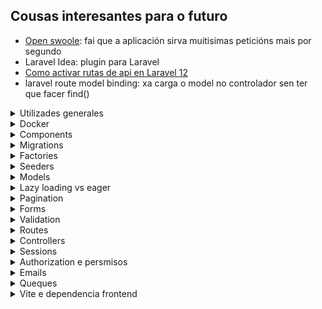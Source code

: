 ## Cousas interesantes para o futuro
* [Open swoole](https://www.youtube.com/watch?v=nGJOOS1Zd9Q&ab_channel=ThePrimeTime): fai que a aplicación sirva muitisimas peticións mais por segundo
* Laravel Idea: plugin para Laravel
* [Como activar rutas de api en Laravel 12](https://laracasts.com/discuss/channels/laravel/routesapiphp-removed-in-laravel-12-use-web-or-restore-it)
* laravel route model binding: xa carga o model no controlador sen ter que facer find()

<details>
<summary>Utilizades generales</summary>

# Utilidades generales
## Url completa da aplicación
Se queremos unha ruta da nosa aplicación coa url completa, para por exemplo un enlace
nun email, usaremos `url()`.

````php
url('/jobs/'.$job->id) //http://localhost:8000/jobs/204
````
Esto vai funcionar siempre, sustituindo localhost polo servidor no que estea a aplicacion
correndo.
</details>


<details>
<summary>Docker</summary>

# Docker
Me cago en dios para levantar esto.
* Esta usando php artisan serve para o servidor
  * Levantao ao levantar o docker porque llo puxen no Dockerfile

## Que facer todos os dias ao arrancar
1. Ir ao docker desktop e borrar os contenedores
2. Arrancalos e build
````shell
docker compose up -d --build
````

Igual tarda un pouco en arrancar a laravel_app, pero o final vai.

## Crear o proxecto de 0
1. Crear `docker-compose.yml`, con php e laravel, mysql e phpmyadmin:
````yaml
version: '3.8'

services:
  app:
    build:
      context: .
      dockerfile: Dockerfile
    container_name: laravel_app
    working_dir: /var/www
    volumes:
      - ./laravel-app:/var/www
    ports:
      - "8000:8000"
    depends_on:
      - mysql
    networks:
      - laravel

  mysql:
    image: mysql:8.0
    container_name: laravel_mysql
    restart: always
    environment:
      MYSQL_ROOT_PASSWORD: root
      MYSQL_DATABASE: laravel
      MYSQL_USER: laravel
      MYSQL_PASSWORD: secret
    ports:
      - "3306:3306"
    volumes:
      - db_data:/var/lib/mysql
    networks:
      - laravel

  phpmyadmin:
    image: phpmyadmin/phpmyadmin
    container_name: laravel_phpmyadmin
    environment:
      PMA_HOST: mysql
      MYSQL_ROOT_PASSWORD: root
    ports:
      - "8080:80"
    networks:
      - laravel

volumes:
  db_data:

networks:
  laravel:
````

2. Creamos a carpeta do proyecto laravel con:
````shell
docker run --rm -v [rutaAbsolutaDoDirectorioCoDockerCompose][/carpetaNovaProxectoLaravel]:/app composer create-project laravel/laravel .
````

3. DockerFile
````dockerfile
FROM php:8.2-cli

# Install system dependencies and extensions
RUN apt-get update && apt-get install -y \
    unzip \
    zip \
    git \
    curl \
    libzip-dev \
    && docker-php-ext-install zip pdo_mysql

# Install Composer
COPY --from=composer:latest /usr/bin/composer /usr/bin/composer

WORKDIR /var/www

# Start the Laravel dev server
CMD ["sh", "-c", "composer install && php artisan serve --host=0.0.0.0 --port=8000"]
````

4. Modificar o `.env` para poñer a conexion a bd
````dotenv
DB_CONNECTION=mysql
DB_HOST=mysql
DB_PORT=3306
DB_DATABASE=laravel
DB_USERNAME=laravel
DB_PASSWORD=secret
````

5. Facer a build e iniciar
````shell
docker-compose up --build -d
````
6. AH si e facer as migracións da bd pa ter usuarios sessions e asi:
````shell
docker exec -it laravel_app bash
cd /var/www
php artisan migrate
````
</details>


<details>
<summary>Components</summary>

# Components
Son a mellor forma de reutilizar codigo nas vistas, pequenos trozos de html
que se incluen en outras vistas, podendolle pasar datos.

## Como crealos e chamalos
Creanse en `resources/views/components` e chamanse dende outra vista facendo:
````html
<x-nomeFicheiroComponente ></x-x-nomeFicheiroComponente>
````

## Pasar datos
Hai tipos de datos que lle pasamos aos componentes
* Atributos: todos os atributos html que se queren añadir ao componente. Accedese a eles con `$attributes`
* Slots: os elementos que van ir dentro do componente. Podese acceder:
  * Mediante a variable `$slot`, que pilla todo o contido interior non nomeado
  * Named slots, ponselle un nome a ese contido
* Propiedades: sirven como os argumentos de unha función, son iguales aos atributos,
solo que no valor podeselle poñer logica de php.

#### Ejemplo:
O componente
````injectablephp
@props([
    'active' => false
])

<a
   class="{{ $active ? "bg-gray-900 text-white" : "text-gray-300 hover:bg-gray-700 hover:text-white"}} rounded-md px-3 py-2 text-sm font-medium"
   aria-current="{{ $active ? "true" : "false" }}"
    {{ $attributes }}
>
    {{ $slot }}
</a>
````
Usalo:
````injectablephp
<x-nav-link href="/" :active="request()->is('/')">Dashboard</x-nav-link>
````
</details>

<details>
<summary>Migrations</summary>

# Migracions
Son archivos para interactuar coa estructura da base de datos, tablas, columnas...
* Ubicanse en `database/migrations`

### Crear unha migración
1. Podese crear a man pero recomendase usar o comando:
````shell
php artisan make:migration
````
2. Crearanos o archivo con duas funcions, unha para facer a migración e outra para revertila en caso de ser necesario
   * Neste caso crea a tabla job_listing
````php
<?php

use Illuminate\Database\Migrations\Migration;
use Illuminate\Database\Schema\Blueprint;
use Illuminate\Support\Facades\Schema;

return new class extends Migration
{
    /**
     * Run the migrations.
     */
    public function up(): void
    {
        Schema::create('job_listing', function (Blueprint $table) {
            $table->id();
            $table->string('name')->unique();
            $table->float('salary');
            $table->timestamps();
        });
    }

    /**
     * Reverse the migrations.
     */
    public function down(): void
    {
        Schema::dropIfExists('job_listing');
    }
};
````

### Ejecutar migracions
Por muitas que creemos se non as ejecutamos non van facer nada, para ejecutalas:

#### Todas
````shell
php artisan migrate
````
#### Unha en concreto
````shell
php artisan migrate --path --path=database/migrations/2024_04_25_123456_create_jobs_table.php
````
#### Borrar todo e facer as migracions de 0
````shell
php artisan migrate:fresh
````
#### Facer rollback de migracions
Suponse que solo vai afectar as tablas afectadas polas últimas migracions (e borra datos)
````shell
php artisan migrate:rollback
````
Se solo queremos que afecte en concreto as tablas das `2 ultimas`:
````shell
php artisan migrate:rollback --step=2
```` 

</details>

<details>
<summary>Factories</summary>

# Factories
EXTENDER MAIS A INVESTIGACIÓN EN ESTO

Valen para crear instancias de objetos con datos falsos, moi utiles para
test sobretodo ou facer un seed da base de datos.

## Creación
1. Crear unha factory para o modelo Post
````shell
php artisan make:factory PostFactory --model=Post
````
2. Indicar os datos a generar:
````php
class PostFactory extends Factory
{
    /**
     * Define the model's default state.
     *
     * @return array<string, mixed>
     */
    public function definition(): array
    {
        return [
            'name' => fake()->title,
            'content' => fake()->sentence(),
            'user_id' => User::inRandomOrder()->first()?->id
        ];
    }
}
````

## Uso
Para por ejemplo crear na bd 50 Posts con datos falsos:
````php
Post::factory(50)->create();
````

</details>

<details>
<summary>Seeders</summary>

# Seeders
Gardanse en `database/seeders`.

Basicamente, son clases que nos sirven para poblar a base de datos. Podemos usar clases
genericas que poblen toda a base de datos(`DatabaseSeeder.php`), ou chamar a unha personalizada
que solo meta datos en certas tablas que nos digamos.

Esto combinado cos factories, fai que poblar a base de datos sexa unha chorrada, porque chamamos
aos factories das clases dentro do seeder e xa fan todo. Tamen podemos chamar a outros seeders.

## Seeders personalizados
Podemos crear seeders personalizados que solo metan datos en x tablas, xa sexa por manter
o codigo mais ordenado, para un test en concreto, modelo en concreto...

1. Facer a clase
````shell
php artisan make:seeder
````
2. Modificala, nesta por ejemplo chamase ao factory de Job e Employee
````php
class JobEmployeeSeeder extends Seeder
{
    /**
     * Run the database seeds.
     */
    public function run(): void
    {
        Employee::factory(30)->create();
        Job::factory(200)->create();
    }
}
````

4. Ahora podemos:
* Chamala dende outros seeders, por ejemplo dende `DatabaseSeeder.php`:
````php
class DatabaseSeeder extends Seeder
{
    /**
     * Seed the application's database.
     */
    public function run(): void
    {
        User::factory(10)->create();

        $this->call(JobEmployeeSeeder::class); //chamamos ao seeder
    }
}
````
* Usala directamente para facer ese seed:
````shell
php artisan db:seed --class=JobEmployeeSeeder
````

## Migracións con seed
Despois de facer unha migración, podemoslle indicar que faga o seed da base de datos.
Ej. migración fresh que fai seed despois de crear toda a estructura
````shell
php artisan migrate:fresh --seed
````
Tamen podemos facer a migración con un seeder en concreto:
````shell
php artisan migrate:fresh --seed --seeder=YourCustomSeeder

````


</details>

<details>
<summary>Models</summary>

# Models
Un modelo non é mais que unha clase que representa unha tabla da base
de datos. Podense establecer relacións entre modelos e facer consultas
sen escribir nada de sql, cousa que para facer CRUDs fai que se fagan
nunha patada.

## Creación
Para crear o modelo podemos usar o comando de artisan, e ademais indicamos
que tamen cree a migración e o factory correspondiente (`-mf`):
````shell
php artisan make:model -mf Proba
````

Exemplo de un modelo que:
* usa o trait de HasFactory para poder usar a factoria
* gardase na tabla `job_listing`
* ten 2 atributos que se poden asignar masivamente ('name','salary')
* ten unha relación `Job N:1 Employee `
````php
class Job extends Model
{
    use HasFactory;

    protected $table = 'job_listing';
    protected $fillable = [
        'name',
        'salary'
    ];

    public function employee(){
        return $this->belongsTo(Employee::class,'idEmployee');
    }
}
````

## Tabla
Para indicar un nombre de tabla distinto, indicase no modelo o atributo `table`.
````php
protected $table = 'job_listing';
````

## Atributos
### Fillable
Para indicar os atributos se poden asignar de forma masiva (usando `create`)
hai que indicalos no atributo `fillable`:
````php
protected $fillable = [
    'name',
    'salary'
];
````
De esta maneira, os atributos que non estean indicados en fillable non se gardarán
ao usar create.
Ej.:
````php
Job::create([
    'name' => 'Jorge',
    'salary' => 5000,
    'isAdmin' => true //este valor non se vai gardar
]);
````
### Guarded
Por outro lado, guarded fai todo o contrario que fillable. Permitiran gardarse todas
os atributos do modelo menos os indicados en guarded:
````php
protected $guarded = [];
````
Neste caso permitiran gardarse todos os atributos do modelo.

## Soft delete
Se queremos que o modelo non se borre realmente da bd ao facer `->delete()` senon que teña un campo
que indique a fecha na que se borrou:
1. Use `SoftDelete` no modelo.
````php
class Post extends Model
{
    use SoftDeletes;
````
2. Na migración da tabla, añadir un campo `->softDeletes()`:
````php
Schema::table('posts', function (Blueprint $table) {
    $table->softDeletes();
});
````

### Como funcionará
````php
$post->delete(); // Sets deleted_at timestamp
Post::all(); // Only where deleted_at IS NULL
Post::withTrashed()->get(); //Include soft-deleted records
Post::onlyTrashed()->get(); //Get only soft-deleted records
$post->restore(); //Restore a soft-deleted record
$post->forceDelete(); //Permanently delete
$post->trashed() //know if a post is softdeleted
````

### Soft delete en relacións
Para que nos dea unha relación que esta soft deleted, hai que indicalo con `withTrashed`:
````php
$user->posts()->withTrashed()->get();
````

Para facer soft deletes ou recuperar tamen das relacións `belongsToMany`:
````php
class User extends Model
{
    use SoftDeletes;

    protected static function booted()
    {
        static::deleting(function ($user) {
            if (! $user->isForceDeleting()) {
                $user->posts()->delete();
            }
        });

        static::restoring(function ($user) {
            $user->posts()->withTrashed()->restore();
        });
    }

    public function posts()
    {
        return $this->hasMany(Post::class);
    }
}
````

## casts()
Se queremos que o atributo sexa dunha forma no modelo pero distinta na bd indicamolo na funcion
`casts()`.

Por ejemplo temos un campo de texto que ten un json na bd, e queremos que cando estea no modelo
sea un array:
1. Na bd
````json
{"theme":"dark","notifications":true}
````
2. Migracion:
````php
Schema::table('users', function (Blueprint $table) {
    $table->json('settings')->nullable();
});
````
3. No modelo:
````php
protected function casts(): array
{
    return [
        'settings' => 'array',
    ];
}
````
4. Ahora podemos facer:
````php
$theme = $user->settings['theme'];
````

## Relacions
Para acceder aos datos dunha relación, crearemos funcions que se chamen igual
que o modelo ao que fai referencia a fk, e que devolverán unha objeto de relación.

Ao crear esta función, poderemos acceder a ela de duas maneiras:
* Property style access(`$job->employee`): que nos vai devolver o objeto Employee da 
relacion
* Method access(`$job->employee()`): vainos devolver o objeto de relación, no cal podemos
aplicar mais funcions de consulta.

### belongsTo (N:1)
Cando se usa na función de un modelo, indica que o modelo é o que ten a fk da relación.

Neste caso, un job terá un employee, e a función solo devolvera un objeto Employee.

````php
public function employee(){
    return $this->belongsTo(Employee::class,'idEmployee');
}
````
* `idEmployee`: indica o nome da fk na tabla jobs (opcional, necesario se indicamos
un nombre de columna non convencional como en este caso)

### hasMany (1:N)
O modelo que a usa NON ten a fk da relación. Vai devolver unha collection de
objetos da clase indicada.

Neste caso un Employee ten multiples Jobs (1:N).
````php
public function jobs(){
    return $this->hasMany(Job::class,'idEmployee');
}
````
* `idEmployee`: indica o nome da columna da tabla jobs que fai referencia a fk de
employes

### belongsToMany (N:N)
Relación na que ambas partes teñen multiples relacións entre elas, usando unha taboa
de relación.

Migración da taboa de relación:
````php
Schema::create('post_tag', function (Blueprint $table) {
    $table->id();
    $table->foreignIdFor(\App\Models\Post::class,'postId')->constrained()
        ->cascadeOnDelete();
    $table->foreignIdFor(\App\Models\Tag::class,'tagId')->constrained()
        ->cascadeOnDelete();
    $table->timestamps();
});
````

Exemplo do metodo dende Post:
````php
public function tags(){
    return $this->belongsToMany(Tag::class, 'post_tag', 'postId', 'tagId');
}
````
Todos estes parametros son necesarios solo se puxemos nomes fora do estantar
* `post_tag`: nome da taboa de relación
* `postId`: nome da columna da tabla de relación que fai referencia a fk do modelo
que no que se esta definindo a función (Post en este caso)
* `tagId`: nome da columna da tabla de relación que fai referencia a fk do modelo da
outra parte da relación (Tag en este caso)
</details>

<details>
<summary>Lazy loading vs eager</summary>

# Lazy loading vs eager
Son maneiras de cargar os datos das relacións no noso programa
* `lazy`(defecto): carganse os datos (faise outra query) solo cando se quere acceder a relación
* `eager`: carganse os datos tanto do modelo como das relacións indicadas todos xuntos

## Lazy
Se non se indica, as relacións cargaranse como lazy.
````php
$job->employee //farase unha query para coller a info da tag
````
## Eager
Cargaranse os datos das relacións indicadas xunto cos modelos:
````php
$jobs = Job::with('employee')->get();
foreach ($jobs as $job) {
    echo $job->employer->name; //non fai mais queries
}
````
Tamen se pode indicar de cargar a relación despois de facer a query:
````php
$jobs = Job::all();
$jobs->load('employer');
````
E se queremos cargar as nested relations tamen podemos, por ejemplo, de cada Employee
tamen cargar o address:
````php
$jobs = Job::with('employee.address')->get();
````

### Cargar todas as relacións
Podemos cargar todas as relacións sen indicar o nome de cada unha con:
````php
$employees = Employee::all()->withRelationshipAutoloading();
````
E se nin siquiera queremos poñer eso, senon que sea o defecto da nosa aplicación
(NON RECOMENDADO) en `AppServiceProvider`:
````php
public function boot(): void
{
    Model::automaticallyEagerLoadRelationships();
}
````


## n+1 query problem
É un problema que ocurre cando cargamos as relacións de maneira `lazy`, é dicir, que
non van estar dispoñibles os datos ata que queremos acceder a eles, momento no que
se fai unha query a bd para obtelos. De ahí o nome n+1, xa que facemos a query para
obter o objeto, e unha query para cada relación.

Ejemplo, por cada Employee, fai unha query para buscar os Job:
````php
$employees = Employee::all();
$employees->each(function ($e){
    $jobs = $e->jobs;
});
````

Para que esto non pase, usaremos o loading `eager`.

### Configurar para que lance error cando se faga lazy loading
En `AppServiceProvider`:
````php
public function boot(): void
{
    Model::preventLazyLoading();
}
````

</details>

<details>
<summary>Pagination</summary>

# Pagination
Se non queremos cargar todos os datos xuntos (recomendado) teremos que usar paginación,
que basicamente aplica un limit con un offset a query.

Ejemplo basico
1. Aplicar paginación na consulta, neste caso de 4 en catro:
````php
$jobs = Job::with('employee')->paginate(4);
````
2. Mostrar os botons para ir a siguiente pagina na vista:
````php
{{ $jobs->links() }}
````

## Formas de paginación
Hai basicamente 3 formas distintas de paginación:
* `paginate()`: a mais costosa en terminos de eficiencia, pero indica o numero de paginas
e podense mover entre as paginas.
* `simplePaginate()`: mais eficiente que paginate xa que non fai un count de todos os resultados.
Solo mostra os botons de atras e siguiente.
* `cursorPaginate()`: a mais eficiente, xa que usa cursores e non OFFSET. Usado en grandes
cantidades de datos que se teñen que actualizar frecuentemente.

❗ Diferencia importante cursorPaginate. En vez de pasar o numero de pagina por a url (`/posts?page=7`)
pasa un cursor(`/posts?cursor=eyJqb2JfbGlzdGluZy5pZCI6NCwiX3BvaW50c1RvTmV4dEl0ZW1zIjp0cnVlfQ`), que é o pointer en base64 ao ultimo item da pagina actual. Con esto, laravel
sabe dende que item seguir a siguiente pagina, ainda que se añadan mais items a tabla non vai
afectar, cousa que si pasa con paginate e simplePaginate, xa que usan offset.

### Paginate
É o mais lento, pero o mais completo en terminos de usabilidad. Mostra a cantidad de 
resultados e permite navegar mediante o  numero de pagina.
````php
$jobs = Job::with('employee')->paginate(4);
````
### SimplePaginate
Igual que paginate, pero mais eficiente, xa que non fai un count dos resultados.
Permite navegar con botons de atras e adiante.
````php
$jobs = Job::simplePaginate(2);
````

### CursorPaginate
A mais eficiente e robusta, perfecta para aplicacións con scroll infinito ou apis.
Como xa expliquei arriba, usa cursor en vez de offset.

⚠️Os datos da consulta deben de estar ordenador por un campo UNICO e indexado(id por ejemplo),
xa que senon non sabería dende que item seguir na siguiente pagina.

Puntos bos✔️:
* A mais rapida
* Robusta, a paginacion non cambia ainda que se inserten ou borren elementos da tabla.

Contras❌:
* Non se pode acceder a url facilmente, hai que pasar na resposta tanto o siguiente
como o anterior cursor.

Uso:
````php
$jobs = Job::cursorPaginate(2); //pagina de 2 en 2
````

#### Ejemplo de api
Devolve a resposta xunto co anterior e siguiente cursor (null se non hai mais).

Atención ao detalle de por que campos ordena, created_at e id. Non podería ordenar solo
por o campo created_at, xa que pode haber varios registros co mismo valor. Por eso
despois tamen ordena por o id, un campo unico e indexado.
````php
use App\Models\Post;
use Illuminate\Http\Request;

public function index(Request $request)
{
    $posts = Post::orderBy('created_at', 'desc')
                 ->orderBy('id', 'desc')
                 ->cursorPaginate(20);

    return response()->json([
        'data' => $posts->items(),
        'next_cursor' => $posts->nextCursor()?->encode(), // Nullable safe operator
        'prev_cursor' => $posts->previousCursor()?->encode(),
    ]);
}
````
Para entendelo en profundidad. Vamonos poñer no caso que estamos na pagina 3, e o ultimo
item ten o id `123` e fui creado `2025-04-30T10:00:00`:

1. Laravel creará o cursor en base64 a partir do json con estes dous datos:
````json
{
  "created_at": "2025-04-30T10:00:00",
  "id": 123
}
````
2. O que nos daría un cursor:
````php
eyJjcmVhdGVkX2F0IjoiMjAyNS0wNC0zMFQxMDowMDowMCIsImlkIjoxMjN9
````
3. Con ese cursor, ao pasar a pagina 4 fará a siguiente query:
````sql
SELECT * FROM posts
WHERE
    (created_at < '2025-04-30 10:00:00')
   OR (
        created_at = '2025-04-30 10:00:00'
        AND id < 123
    )
ORDER BY created_at DESC, id DESC
LIMIT 21;
````
O where pode parecer algo raro, xa que parece que o OR fai cortocircuito en sql, pero non,
ambas condicions son evaluadas. Ainda así, a logica é a misma, xa que se o created_at
é menor que a fecha do cursor, a segunda condición xa non vai importar, xa que a primeira
true, polo que a fila vaise incluir nos resultados.
Asi que: 
1. Comproba que a fecha sea mais antigua que a do cursor
2. SOLO IMPORTA SE A PRIMEIRA NON SE CUMPLE. Comproba que a fecha sexa igual que a do
cursor, pero o id sexa menor. De esta maneira se hai filas coa misma fecha, incluense
igualmente se o id é menor.

## Uso da paginación en vistas
É moi sencillo, simplemente na vista poñemos:
````php
<div>{{ $jobs->links() }}</div>
````

Laravel por defecto pensará que estamos usando tailwind, asi que se o estamos facendo
xa se vai ver ben de por si os enlaces. Se queremos modificar a forma na que se ven,
hai que facer cambios.

### Personalizar vista de paginación
Para personalizar como se ve a paginación, non podemos facelo directamente, xa que as
vistas de como se ve están en vendor, na carpeta de dependecias de composer, asi que
primeiro hai que facer unha copia da vista de paginación a nosa carpeta publica e 
despois moidicala.

1. Copiar as vistas de paginación:
````shell
php artisan vendor:publish
````
![que seleccionar](imagenesApuntes/img.png)
2. Se imos usar tailwind, podemos deixar solo `tailwind.blade.php` e borrar o resto,
xa que se despois cambiamos por ejemplo por boostrap e non temos as vistas en resources,
simplemente vai mirar na carpeta vendor por elas.
3. Modificamos a vista `tailwind.blade.php` (neste caso) e xa veremos os cambios.
4. (Opcional). Se queremos cambiar para que use por defecto a vista de boostrap5 por ejemplo,
modificaremos `AppServiceProvider`:
````php
public function boot(): void
{
    Paginator::useBootstrapFive();
}
````
</details>

<details>
<summary>Forms</summary>

# Forms
## CSRF
CSRF (Cross Site Request Forgery) é un tipo de ataque no que unha pagina maliciosa
fai un post dende o navegador de un usuario coa sesion iniciada na nosa pagina. 

Poñamos o caso no que un usuario inicia sesion no seu banco, crease a cookie de session non?
Ahora imaginate que entra nunha web maliciosa que fai un post para cambiar a contraseña a ese
mismo banco, de normal non podería xa que tería que iniciar sesion, pero ao existir a cookie
no navegador da victima a aplicación pensa que esta autenticado, e deixalle cambiar a cookie.

### @csfr
Solucionar esto en laravel é moi facil, dentro de cada formulario poremos `@csrf`:
````php
<form method="post" action="/jobs">
        @csrf
````

O que fai esto é crear un campo hidden con un token unico, o cal se enviará xunto co resto de
campos ao POST. Este token crease como atributo dentro da sesion do usuario, e se o token enviado no POST
non coincide laravel devolve un `419`;

</details>

<details>
<summary>Validation</summary>

# Validation
En laravel é moi simple validar formularios e mostrar os errores. Usaremos o metodo validate, ao cal lle 
pasaremos asociativo con atributo => validacions. Se a request non pasa a validación, laravel fai un redirect
back, facendo que:
* o old input sea flasheado na session
* teñamos os errores disponibles en `$errors`

Ejemplo de unha validación simple:
1. No controlador, usaremos `request()->validate` para validar os campos. 
   - Se todo valida, devolvenos un array asociativo co nome do campo e o valor do formulario.
   - Se falla, fai redirect back flasheando a old data na session e pasando os `$errors` a vista.

````php
Route::post('/jobs',function (){
    $validated = request()->validate([
        'name' => ['required', 'min:3'],
        'salary' => ['numeric']
    ]);

    Job::create($validated);

    return redirect('/');
});
````
2. Na vista, despois podemos usar a variable `$errors` directamente (esta sempre dispoñible) para mostrar os errores e 
`old()` para coller os datos antiguos da session.
````php
<div class="mt-10 grid grid-cols-1 gap-x-6 gap-y-8 sm:grid-cols-6">
    <div class="sm:col-span-4">
        <label for="name" class="block text-sm/6 font-medium text-gray-900">Job Name</label>
        <div class="mt-2">
            <div class="flex items-center rounded-md bg-white pl-3 outline-1 -outline-offset-1 outline-gray-300 focus-within:outline-2 focus-within:-outline-offset-2 focus-within:outline-indigo-600">
                <input type="text" value="{{ old('name') }}" name="name" id="name" class="block min-w-0 grow py-1.5 pr-3 pl-1 text-base text-gray-900 placeholder:text-gray-400 focus:outline-none sm:text-sm/6" placeholder="Plumber">
            </div>
        </div>
        @error('name')
            <x-error>{{ $message }}</x-error>
        @enderror
    </div>
</div>
````

## FormRequest personalizados
Podemos crear os nosos Request personalizados, os cales se lle pasarán como argumento ao controlador en vez de o Request
normal.

Con esto, a parte de moita mais reusabilida das reglas de validación, xa nin siquiera teremos que facer o validate dentro
do controlador, laravel faino automaticamente antes de que a request chegue a el:
````php
Route::post('/jobs', function (StoreJobRequest $request) { //se a validacion falla non se executa o controller
    Job::create($request->validated()); //collemos todos os parametros validados
    return redirect('/')->with('success', 'Job created!');
});
````

### Creación
Para crear un novo FormRequest:

1. Creamolo con artisan:
````shell
php artisan make:request StoreJobRequest
````
### Authorize
Donde se inclue a logica que indica que o usuario ten permiso para realizar esa acción ou non. No caso de devolver
false devolvería unha resposta con codigo:
* `403` Forbidden: se esta logueado pero non ten permisos. Ten sentido que por defecto sempre devolva esta e non un
401 Unauthorized(necesitas estar logueado) porque a ruta xa debería ter un middleware que checkeara que esta logueado
antes de chegar ao controlador e ejecutar o FormRequest

Se queremos, podemos cambiar o funcionamiento por defecto facendo Override de `failedAuthorization()`:
````php
protected function failedAuthorization()
{
    throw new AuthorizationException('Son un mensaje meu, tes que estar logueado!!', 401);
}
````

### Rules
Donde se indican as reglas de validación:
````php
public function rules(): array
{
    return [
        'name' => ["required","string","min:3","unique:job_listing,name"],
        "salary" => ["nullable","numeric"]
    ];
}
````
#### Validar custom objects ou arrays
````php
public function rules()
{
    return [
        'items' => 'required|array',
        'items.*.name' => 'required|string',
        'items.*.price' => 'required|numeric|min:0',
    ];
}
````

### PrepareForValidation
Se queremos cambiar os atributos antes de facer a validación, faremolo aquí:
````php
protected function prepareForValidation()
{
    $this->merge([
        'salary' => str_replace(',', '', $this->salary),
    ]);
}
````

## Ciclo de vida das validacions
Para entender ben as validacións, vou explicar ben o ciclo de vida, diferenciando tamen as validacións por api e por web,
as cales devolveran un json ou un redirect back cos errores respectivamente automaticamente gracias ao Handler.

1. Dentro do noso objeto request `StoreJobRequest` teremos as reglas de validación:
````php
class StoreJobRequest extends FormRequest
{
    public function rules()
    {
        return [
            'name' => ['required', 'min:3'],
            'salary' => ['nullable', 'numeric'],
        ];
    }

    public function authorize()
    {
        return true;
    }
}
````
2. Se as validacions fallan, laravel chama ao metodo `failedValidation()`, o cal lanza unha `ValidationException`.
   - podese sobreescribir o metodo failedValidation para cambiar o comportamento
3. Esta excepcion é recollida polo `Handler.php`, o cal comproba se a request espera un json para automaticamente
elegir se facer un redirect back ou mandar un json cos errores.
````php
if ($request->expectsJson()) {
    return $this->invalidJson($request, $exception);
} else {
    return redirect()->back()->withErrors(...)->withInput();
}
````
4. No caso de esperar un json, ejecutase o metodo `invalidJson()`:
````php
protected function invalidJson($request, ValidationException $exception)
{
    return response()->json([
        'message' => $exception->getMessage(),
        'errors' => $exception->errors(),
    ], $exception->status);
}
````

### Que nos permite este comportamento
Que esto funcione así, permitenos usar o mismo objeto Request tanto para a api como para web, tendo solo que escribir
as reglas de validación 1 vez, xestionando o tipo de resposta automaticamente.

`web.php`:
````php
Route::view('/jobs/create', 'jobs.create');
Route::post('/jobs', function (StoreJobRequest $request) {
    Job::create($request->validated());
    return redirect('/')->with('success', 'Job created!');
});
````
`api.php`:
````php
Route::post('/jobs', function (StoreJobRequest $request) {
    $job = Job::create($request->validated());
    return response()->json(['job' => $job], 201);
});
````

</details>

<details>
<summary>Routes</summary>

# Routes
Para ver todas as rutas da aplicación, sen incluir as de vendor:
````shell
php artisan route:list --except-vendor
````

## Route model binding
Se non queremos estar facendo `findOrFail` continuamente nos controladores, podemos facer que se cargue o modelo
automaticamente xa na definición da ruta.

````php
Route::get('/jobs/{job}/edit',function (Job $job){
    return view('jobs.edit',compact('job'));
});
````

Indicar que Laravel ejecuta antes o Model binding que o FormRequest para a validación. Guay!!

Se queremos que o campo polo que busque o modelo na bd non sexa o id, podemos:
1. Indicalo no parametro da ruta:
````php
Route::get('/jobs/{job:name}/edit',function (Job $job){
    return view('jobs.edit',compact('job'));
});
````
2. Indicalo no propio modelo, polo que aplicará a todas as rutas:
````php
public function getRouteKeyName()
{
    return 'name';
}
````

### Customizar o que pasa se non se encontra o resource
Usaremos a funcion missing para indicar que facer (se non queremos o por defecto error 404)
````php
Route::resource('photos', PhotoController::class)
    ->missing(function (Request $request) {
        return Redirect::route('photos.index');
    });
````

</details>


<details>
<summary>Controllers</summary>

# Controllers
Obviamente, non imos poñer toda a logica de cada ruta no arquivo de rutas, para eso creamos controladores,
con funcions que gestionan a logica das rutas.

Para crear un controlador:
````shell
php artisan make:controller
````

## Tipos
Poderemos crear varios tipos:
* **Empty**: crea un controlador vacio
* **Resource**: con todos os metodos necesarios para CRUD
* **Singleton**: igual que resource, pero non pasa o id do modelo a ruta.
* **API**: o mismo que resource, pero sin o `edit` e `create`
* **Invokable**: con un unico metodo `__invoke()`

Ao final solo cambian na cantidad de metodos e nos argumentos que se lle pasan a cada un.

### Empty controller
Creanse manualmente todos os metodos e chamase o controlador como se queira, a pelo:
````php
class JobController extends Controller
{
    public function search($name)
    {
        // Custom logic
    }
}
````
No router:
````php
Route::get('/jobs/search/{name}', [JobController::class, 'search']);
````

### Resource controller
Vai ter todos os metodos necesarios para facer CRUD:
````php
class ExampleController extends Controller
{
    public function index() {}       // GET /resource
    public function create() {}      // GET /resource/create
    public function store(Request $request) {} // POST /resource
    public function show($id) {}     // GET /resource/{id}
    public function edit($id) {}     // GET /resource/{id}/edit
    public function update(Request $request, $id) {} // PUT/PATCH /resource/{id}
    public function destroy($id) {}  // DELETE /resource/{id}
}
````
Ahora para usalo nas rutas, simplemente faremos:
````php
Route::resource('examples', ExampleController::class);
````
Esto vai crear todas as rutas automaticamente cos nomes estandar:

| Verb   | URI                      | Action           | Method      |
| ------ | ------------------------ | ---------------- | ----------- |
| GET    | /examples                | examples.index   | `index()`   |
| GET    | /examples/create         | examples.create  | `create()`  |
| POST   | /examples                | examples.store   | `store()`   |
| GET    | /examples/{example}      | examples.show    | `show()`    |
| GET    | /examples/{example}/edit | examples.edit    | `edit()`    |
| PUT    | /examples/{example}      | examples.update  | `update()`  |
| DELETE | /examples/{example}      | examples.destroy | `destroy()` |

### Excluir rutas
Se non queremos que se creen todas as rutas, podemos excluilas con:
````php
->only(['index']) //solo crea a ruta index
->except(['destroy']); //non crea a ruta da funcion destroy
````
### API controller
Funciona exactamente igual que ResourceController, pero sin os metodos e rutas `create` e `edit`, xa
que a api non os necesita.

Para usalo nas rutas:
````php
Route::apiResource('examples', ExampleApiController::class);
````

### Invokable
Se o controlador solo vai ter un metodo, chamaraselle `__invoke()`:
````php
class ExampleInvokableController extends Controller
{
    public function __invoke(Request $request) {}
}
````

Ahora nas rutas non lle hai que indicar o metodo a ejecutar, laravel xa ejecuta __invoke por defecto:
````php
Route::get('/example', ExampleInvokableController::class);
````

### Singleton
É igual que resources, pero non pasa o id do modelo a ruta, xa que solo pode haber unha ocurrencia.

Por poñer un ejemplo, un usuario ten un `perfil`, non ten sentido a ruta `perfiles/{id}`, tería que ser
directamente `/perfil`. Despois no controlador xa se pilla o perfil a partir do usuario autenticado.

Ejemplo de show:
````php
public function show()
{
    $job = Job::find(1);
    return view('jobs.show',compact('job'));
}
````

#### Uso en rutas
De normal solo se crearán as rutas `show`, `edit`, `update`. Se queremos que tamen se creen as de 
crear e borrar:
* `->creatable()`
* `->destroyable()`
````php
Route::singleton('perfil', PerfilController::class)
    ->creatable()
    ->destroyable();
````

Esto vai crear estas rutas:

| Verb   | URI            | Action         | Controller Method |
| ------ | -------------- | -------------- | ----------------- |
| GET    | /perfil        | perfil.show    | `show()`          |
| GET    | /perfil/create | perfil.create  | `create()`        |
| POST   | /perfil        | perfil.store   | `store()`         |
| GET    | /perfil/edit   | perfil.edit    | `edit()`          |
| DELETE | /perfil        | perfil.destroy | `destroy()`       |

---



</details>

<details>
<summary>Sessions</summary>

# Log in e Registration

Unha maneira xa out of the box de gestionar as sesion é con laravel Breeze.

## Crear usuarios e iniciar sesion
### Crear
````php
public function store(StoreRegistrationRequest $request){
    $user = User::create($request->validated());

    Auth::login($user);

    return redirect('/jobs');
}
````

### Facer login
````php
public function store(Request $request){
    $validated = $request->validate([
        'email' => ['required','email'],
        'password' => ['required']
    ]);

    //try to log in
    $loggedIn = Auth::attempt($validated);
        //back with errors
        if (!$loggedIn){
            throw ValidationException::withMessages([
                "email" => "Those credentials do not match"
            ]);
        }

    $request->session()->regenerate();

    //redirect to dashboard
    return redirect('/');
}
````

## Vistas
### Autenticado ou no
Para renderizar unha cousa ou outra según este ou no autenticado usamos `@guest` e `@auth`:
````php
@guest
    <x-nav-link href="/login" :active="request()->is('login')">Login</x-nav-link>
    <x-nav-link href="/register" :active="request()->is('register')">Register</x-nav-link>
@endguest()

@auth
    <form type="POST" action="/login">
        @csrf
        @method('DELETE')
        <x-form-button>Logout</x-form-button>
    </form>
@endauth()
````

</details>

<details>
<summary>Authorization e persmisos</summary>

# Authorization

Hai varias maneiras de facer autorización:
1. `Inline` authorization: dentro do controlador
2. `Gate`: basicamente funcions definidas con un nombre en `Gate` que devolven true ou false
3. `Middleware`: usar gate, pero a nivel de rutas, polo que xa non chega ao controlador se non a cumple
4. 


## Inline
Facelo directamente no controlador, facendo as comprobacions unha por unha:
````php
public function edit(Job $job)
{
    if (Auth::guest()){
        return redirect('/login');
    }

    if ($job->employee->user->isNot(Auth::user())){
        abort(403);
    }

    return view('jobs.edit',compact('job'));
}
````

## Gate
Crea funcions nomeadas que despois se usan con varias funcions:
* `authorize`: automaticamente fai un abort(403)
* `allows`: devolve true se ten permiso
* `denies`: devolve true se NON ten permiso
* `policies`: basicamente, xuntar as Gates nunha clase para cada Modelo

Indicar que o `User` será o usuario autenticado e é inyectado automaticamente por laravel. Se non esta
autenticado xa nin siquiera ejecuta a función.

````php
Gate::define('edit-job',function (User $user, Job $job){
    return $job->employee->user->is(Auth::user());
});

Gate::authorize('edit-job',$job);

return view('jobs.edit',compact('job'));
````

Esto non é moi util xa que a gate solo esta dispoñible no controlador na que a definamos, por eso se poden
definir no `AppServiceProvider` e estaran dispoñibles en toda a app. Para aplicacions moi pequenas esto pode
valer pero non é nada sostenible.

### Can e cannot
Podemos comprobar se o usuario pode realizar x Gate con `can() e cannot()`:
````php
Auth::user()->can('edit-job',$job)
Auth::user()->cannot('edit-job',$job)
````

Moit util en vistas, para incluir ou non cousas según permisos:
````php
@can('edit-job',$job)
    <div>
        <x-button href="/jobs/{{ $job->id }}/edit">Edit job</x-button>
    </div>
@endcan
````

## Middleware
Usaremos as gates creadas a nivel de ruta

### Can
Podemos chamar a can ao estar creando a ruta, pasandolle os modelos necesarios
````php
Route::get('/jobs/{job}/edit', [JobController::class, 'edit'])->name('jobs.edit')
    ->middleware('auth')
    ->can('edit-job','job'); //aplica a Gate pasandolle o job da ruta
````

## Policy
Para cada modelo, poderemos crear unha Policy, basicamente xuntando todas as Gates que usaremos
para limitar o acceso a ese modelo.

Creanse na carpeta `app/Policies`.

Se seguimos estandares(telo en `app/Policies` e que se chame `NomeModeloPolicy`),
Laravel automaticamente usará esa policy para ese modelo.

Se queremos que siga [outra nomenclatura](https://laravel.com/docs/12.x/authorization#policy-discovery).

### Creación
1. Para crear unha policy para Job:
````shell
php artisan make:policy
````

2. Ejemplo da policy con unha funcion edit:
````php
class JobPolicy
{
    public function edit(User $user, Job $job): bool{
        return $job->employee->user->is($user);
    }
}
````

### Uso
Usanse como as Gates, simplemente en vez do nombre da gate usase o nome do metodo na policy.
A clase policy a usar sabea a partir do modelo, como comentei arriba.

Ejemplo:
````php
Route::get('/jobs/{job}/edit', [JobController::class, 'edit'])->name('jobs.edit')
    ->middleware('auth')
    ->can('edit','job');
````

</details>

<details>
<summary>Emails</summary>

# Envio de correos
Para mandar un correo, usaremos a clase `Mail` (`\Iluminate\Support\Facades\Mail`)

O obxeto que lle pasaremos a esta clase para ser enviado será `Mailable`, o cal representará
o correo a enviar, con toda a info.

## Configuración
Para editar a configuración do envio de mails, faremolo en `config/mail.php`.

### Configuración de credenciales
Para configurar os datos importantes como o host, username e password de correo e asi faise no
`.env`:

````dotenv
MAIL_MAILER=smtp
MAIL_HOST=sandbox.smtp.mailtrap.io
MAIL_PORT=2525
MAIL_USERNAME=proba
MAIL_PASSWORD=proba123
MAIL_SCHEME=null
MAIL_FROM_ADDRESS="info@jorgeBlanco.com"
MAIL_FROM_NAME="Jorge Blanco"
````

## Mailable
Normalmente, crearemos unha clase mailable para cada acción na que queremos enviar un mail, por
ejemplo a creación de un novo Job.

### Creacion
Normalmente, crearemos unha clase mailable para cada acción na que queremos enviar un mail, por
ejemplo a creación de un novo Job.

O normal xa é crear a view relacionada con ese mailable no momento de crealo.

1. Crear un mailable:
````php
php artisan make:mail
````
2. Xa teremos a clase e a vista que vai devolver creada.

Dentro da clase creada teremos varios metodos:
- `envelope()`: usada para configurar o asunto do correo
- `content()`: devolvese a vista asociada ao Mailer que conten o contido do correo
- `attachments()`: arquivos adxuntados

#### envelope()
Aquí indicaremos o asunto, e tamen poderemos redefinir cousas como o from e o replyTo
````php
public function envelope(): Envelope
{
    return new Envelope(
        subject: 'Job Posted',
        from: 'outroCorreoDistinto@gmail.com', //non se suele cambiar
        replyTo: 'responderAEste@gmail.com' //nin esto
    );
}
````

#### content()
❗ ATENCIÓN, todas os atributos publicos do objeto Mailable van estar disponibles dentro da
vista que usa content, asi que xa nin llos temos que pasar. Usamos with pa variables non publicas
ou pa cousas que non temos como atributo na clase e queremos ter na vista.

Aqui devolvemos a vista con todo o contido html do correo, poderemoslle pasar parametros
coma siempre fixemos cas vistas:
````php
public function content(): Content
{
    return new Content(
        view: 'mail.job-posted',
        with: [
            'job' => $this->job
        ]
    );
}
````

#### attachments()
Ficheiros adjuntos
````php
public function attachments()
{
    return [
        Attachment::fromPath('/path/to/file.pdf'),
    ];
}
````

## Uso
Para usar o mailable que creamos e mandar o correo:
````php
Mail::to($request->user()->email)->send(
    new JobPosted($job)
);
````

Indicar que nin siquiera fai falta indicar o `->email` do user, se mandamos o user
laravel xa vai coller o seu correo.

</details>

<details>
<summary>Queques</summary>

Enlaces interesantes:
* [queques in production](https://martinjoo.dev/laravel-queues-and-workers-in-production)

# Queques
As queques basicamente é a maneira que ten laravel e php de traballar con 'threads', xa que
php é singlethreaded, non son threads reales, senon que gardanse as tareas
que estan pendientes por facer en base de datos e un worker en execución vainas facendo.

Para a configuración usaremos o archivo `config/queque.php`

Para que os jobs se executen, laravel ten que estar ejecutando continuamente un `worker`.
Para axudar con esto en producción usanse `supervisors`, que fan que pase o que pase 
o worker sempre estea activo.

### Ejecutar un worker
````shell
php artisan queue:work
````

⚠️ cada vez que fagamos un cambio en un job, teremos que reiniciar o worker, xa que este
traballa en memoria e non pillará os cambios

Ejemplo de como mandar un email metendoo na queque:
````php
Mail::to($request->user()->email)->queue(
        new JobPosted($job)
    );
````

## Dedicated job classes
Para crear un job personalizado, usaremos:
````shell
php artisan make:job
````

### Metodos basicos
Basicamente, o metodo `handle()` será o que indique que fai ese job, podemoslle pasar
parámetros no constructor do objeto e usalos.

Clase `TraduceTextJob`:
````php
class TraduceTextJob implements ShouldQueue
{
    use Queueable;

    public String $texto;
    
    public function __construct(String $texto)
    {
        $this->texto = $texto;
    }
    
    public function handle(): void
    {
        logger('Traducindo...'.$this->texto);
    }
}
````
Uso da clase:
````php
TraduceTextJob::dispatch($book->name);
````

</details>

<details>
<summary>Vite e dependencia frontend</summary>

## Depedencias para front
Para manexas as dependencias de front, iremonos o package.json.
````json
{
    "private": true,
    "type": "module",
    "scripts": {
        "build": "vite build",
        "dev": "vite"
    },
    "devDependencies": {
        "@tailwindcss/vite": "^4.0.0",
        "axios": "^1.8.2",
        "concurrently": "^9.0.1",
        "laravel-vite-plugin": "^1.2.0",
        "tailwindcss": "^4.0.0",
        "vite": "^6.2.4" //vite xa ven por defecto
    }
}
````

`scripts` usase para crear shortcuts a comandos, neste caso os de vite. Facendo
`npm run dev` ejecutará o comando vite

1. Para instalar as dependencias, necesitaremos `nodejs` e `npm`:
````shell
apt install nodejs npm -y
````
2. Ahora poderemos instalar as dependencias:
````shell
npm install #na raiz do proyecto
````

ir a unha version mas vella de npm: `npm i -g npm@~10.3`

# Vite
Vite é un dos bundlers mais populares, basicamente o que fan os bundlers é comprimir ao
maximo todos os archivos de frontend no momento de subilos a `producción`. Ademais Vite
tamen trae un liveServer con hard reloading para ver os cambios ao momento.

## Configuración
Para a configuración, usaremos `vite.config.js`.
````js
import { defineConfig } from 'vite';
import laravel from 'laravel-vite-plugin';
import tailwindcss from '@tailwindcss/vite';

export default defineConfig({
    plugins: [
        laravel({
            input: ['resources/css/app.css', 'resources/js/app.js'],
            refresh: true,
        }),
    ],
});
````

Explicación rapidilla:
* `laravel`: laravel vite plugin onde lle indicamos como integrarse con laravel
  * `input`: indica que ficheiros compilar
  * `refresh`: habilita hot-reloading

</details>



